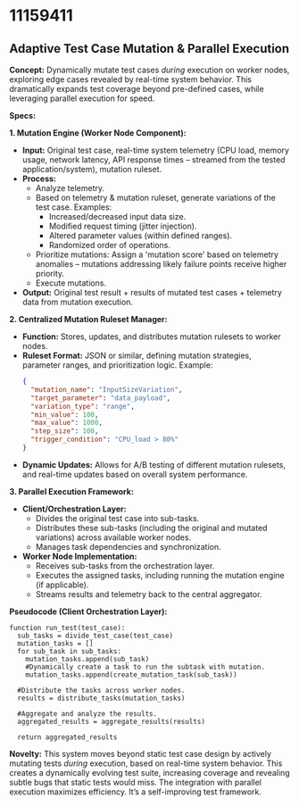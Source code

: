 # 11159411

## Adaptive Test Case Mutation & Parallel Execution

**Concept:** Dynamically mutate test cases *during* execution on worker nodes, exploring edge cases revealed by real-time system behavior. This dramatically expands test coverage beyond pre-defined cases, while leveraging parallel execution for speed.

**Specs:**

**1. Mutation Engine (Worker Node Component):**

*   **Input:** Original test case, real-time system telemetry (CPU load, memory usage, network latency, API response times – streamed from the tested application/system), mutation ruleset.
*   **Process:**
    *   Analyze telemetry.
    *   Based on telemetry & mutation ruleset, generate variations of the test case. Examples:
        *   Increased/decreased input data size.
        *   Modified request timing (jitter injection).
        *   Altered parameter values (within defined ranges).
        *   Randomized order of operations.
    *   Prioritize mutations: Assign a 'mutation score' based on telemetry anomalies – mutations addressing likely failure points receive higher priority.
    *   Execute mutations.
*   **Output:**  Original test result + results of mutated test cases + telemetry data from mutation execution.

**2. Centralized Mutation Ruleset Manager:**

*   **Function:**  Stores, updates, and distributes mutation rulesets to worker nodes.
*   **Ruleset Format:**  JSON or similar, defining mutation strategies, parameter ranges, and prioritization logic.  Example:
    ```json
    {
      "mutation_name": "InputSizeVariation",
      "target_parameter": "data_payload",
      "variation_type": "range",
      "min_value": 100,
      "max_value": 1000,
      "step_size": 100,
      "trigger_condition": "CPU_load > 80%"
    }
    ```
*   **Dynamic Updates:** Allows for A/B testing of different mutation rulesets, and real-time updates based on overall system performance.

**3. Parallel Execution Framework:**

*   **Client/Orchestration Layer:**
    *   Divides the original test case into sub-tasks.
    *   Distributes these sub-tasks (including the original and mutated variations) across available worker nodes.
    *   Manages task dependencies and synchronization.
*   **Worker Node Implementation:**
    *   Receives sub-tasks from the orchestration layer.
    *   Executes the assigned tasks, including running the mutation engine (if applicable).
    *   Streams results and telemetry back to the central aggregator.

**Pseudocode (Client Orchestration Layer):**

```
function run_test(test_case):
  sub_tasks = divide_test_case(test_case)
  mutation_tasks = []
  for sub_task in sub_tasks:
    mutation_tasks.append(sub_task)
    #Dynamically create a task to run the subtask with mutation.
    mutation_tasks.append(create_mutation_task(sub_task))

  #Distribute the tasks across worker nodes.
  results = distribute_tasks(mutation_tasks)

  #Aggregate and analyze the results.
  aggregated_results = aggregate_results(results)

  return aggregated_results
```

**Novelty:** This system moves beyond static test case design by actively mutating tests *during* execution, based on real-time system behavior. This creates a dynamically evolving test suite, increasing coverage and revealing subtle bugs that static tests would miss. The integration with parallel execution maximizes efficiency. It’s a self-improving test framework.